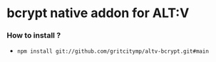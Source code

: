 # bcrypt native addon for ALT:V

### How to install ?

-   `npm install git://github.com/gritcitymp/altv-bcrypt.git#main`
